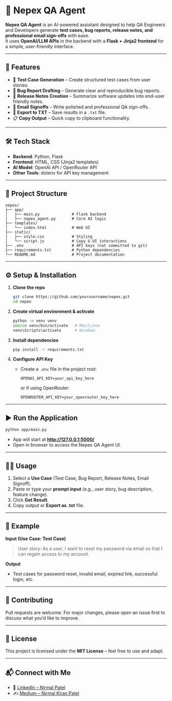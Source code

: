 # 📘 Nepex QA Agent

**Nepex QA Agent** is an AI-powered assistant designed to help QA Engineers and Developers generate **test cases, bug reports, release notes, and professional email sign-offs** with ease.  
It uses **OpenAI/LLM APIs** in the backend with a **Flask + Jinja2 frontend** for a simple, user-friendly interface.  

---

## 🚀 Features
- 🧪 **Test Case Generation** – Create structured test cases from user stories.  
- 🐞 **Bug Report Drafting** – Generate clear and reproducible bug reports.  
- 📝 **Release Notes Creation** – Summarize software updates into end-user friendly notes.  
- 📧 **Email Signoffs** – Write polished and professional QA sign-offs.  
- 💾 **Export to TXT** – Save results in a `.txt` file.  
- 📋 **Copy Output** – Quick copy to clipboard functionality.  

---

## 🛠️ Tech Stack
- **Backend**: Python, Flask  
- **Frontend**: HTML, CSS (Jinja2 templates)  
- **AI Model**: OpenAI API / OpenRouter API  
- **Other Tools**: dotenv for API key management  

---

## 📂 Project Structure
```
nepex/
├── app/
│   ├── main.py              # Flask backend
│   ├── nepex_agent.py       # Core AI logic
├── templates/
│   └── index.html           # Web UI
├── static/
│   ├── style.css            # Styling
│   └── script.js            # Copy & UI interactions
├── .env                     # API keys (not committed to git)
├── requirements.txt         # Python dependencies
└── README.md                # Project documentation
```

---

## ⚙️ Setup & Installation

1. **Clone the repo**
   ```bash
   git clone https://github.com/yourusername/nepex.git
   cd nepex
   ```

2. **Create virtual environment & activate**
   ```bash
   python -m venv venv
   source venv/bin/activate   # Mac/Linux
   venv\Scripts\activate      # Windows
   ```

3. **Install dependencies**
   ```bash
   pip install -r requirements.txt
   ```

4. **Configure API Key**
   - Create a `.env` file in the project root:
     ```
     OPENAI_API_KEY=your_api_key_here
     ```
     or if using OpenRouter:
     ```
     OPENROUTER_API_KEY=your_openrouter_key_here
     ```

---

## ▶️ Run the Application

```bash
python app/main.py
```

- App will start at **http://127.0.0.1:5000/**
- Open in browser to access the Nepex QA Agent UI.

---

## 🧑‍💻 Usage
1. Select a **Use Case** (Test Case, Bug Report, Release Notes, Email Signoff).  
2. Paste or type your **prompt input** (e.g., user story, bug description, feature change).  
3. Click **Get Result**.  
4. Copy output or **Export as .txt** file.  

---

## 📌 Example
**Input (Use Case: Test Case)**  
> User story: As a user, I want to reset my password via email so that I can regain access to my account.  

**Output**  
- Test cases for password reset, invalid email, expired link, successful login, etc.  

---

## 🤝 Contributing
Pull requests are welcome. For major changes, please open an issue first to discuss what you’d like to improve.  

---

## 📜 License
This project is licensed under the **MIT License** – feel free to use and adapt.  

---

## 📬 Connect with Me  

- 💼 [LinkedIn – Nirmal Patel](https://www.linkedin.com/in/nirmalka-patel/)  
- ✍️ [Medium – Nirmal Kiran Patel](https://medium.com/@n1rmalka)  
